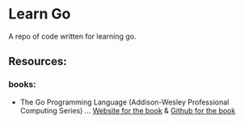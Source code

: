 # Learn Go

A repo of code written for learning go.

## Resources:

### books:

- The Go Programming Language (Addison-Wesley Professional Computing Series) 
... [Website for the book](gopl.io) & [Github for the book](https://github.com/adonovan/gopl.io/)
